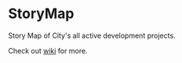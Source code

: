 # StoryMap
Story Map of City's all active development projects.

Check out [wiki](https://github.com/sharif26/StoryMap/wiki) for more.

